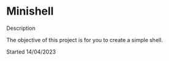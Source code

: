 # Minishell

Description

The objective of this project is for you to create a simple shell.

Started 14/04/2023
